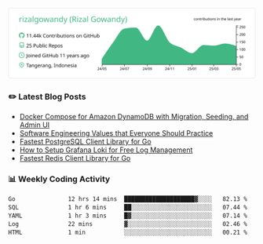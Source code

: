 ![profile-details](profile-summary-card-output/vue/0-profile-details.svg)

### :pencil2: Latest Blog Posts
<!-- BLOG-POST-LIST:START -->
- [Docker Compose for Amazon DynamoDB with Migration, Seeding, and Admin UI](https://medium.com/geekculture/docker-compose-for-amazon-dynamodb-with-migration-seeding-and-admin-ui-db11a348cc6a?source=rss-5763b0f1aba6------2)
- [Software Engineering Values that Everyone Should Practice](https://levelup.gitconnected.com/software-engineering-values-that-everyone-should-practice-c980d00cd103?source=rss-5763b0f1aba6------2)
- [Fastest PostgreSQL Client Library for Go](https://levelup.gitconnected.com/fastest-postgresql-client-library-for-go-579fa97909fb?source=rss-5763b0f1aba6------2)
- [How to Setup Grafana Loki for Free Log Management](https://levelup.gitconnected.com/how-to-setup-grafana-loki-for-free-log-management-ceb60558503c?source=rss-5763b0f1aba6------2)
- [Fastest Redis Client Library for Go](https://levelup.gitconnected.com/fastest-redis-client-library-for-go-7993f618f5ab?source=rss-5763b0f1aba6------2)
<!-- BLOG-POST-LIST:END -->

### 📊 Weekly Coding Activity
<!--START_SECTION:waka-->

```txt
Go               12 hrs 14 mins  ████████████████████▓░░░░   82.13 %
SQL              1 hr 6 mins     ██░░░░░░░░░░░░░░░░░░░░░░░   07.44 %
YAML             1 hr 3 mins     █▓░░░░░░░░░░░░░░░░░░░░░░░   07.14 %
Log              22 mins         ▓░░░░░░░░░░░░░░░░░░░░░░░░   02.46 %
HTML             1 min           ░░░░░░░░░░░░░░░░░░░░░░░░░   00.21 %
```

<!--END_SECTION:waka-->
